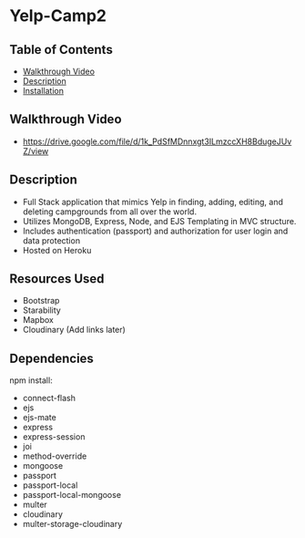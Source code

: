 # Yelp-Camp2

## Table of Contents
  - [Walkthrough Video](#link-here)
  - [Description](#description)
  - [Installation](#installation)

## Walkthrough Video
- https://drive.google.com/file/d/1k_PdSfMDnnxgt3ILmzccXH8BdugeJUvZ/view

## Description
- Full Stack application that mimics Yelp in finding, adding, editing, and deleting campgrounds from all over the world. 
- Utilizes MongoDB, Express, Node, and EJS Templating in MVC structure. 
- Includes authentication (passport) and authorization for user login and data protection
- Hosted on Heroku

## Resources Used
- Bootstrap
- Starability
- Mapbox
- Cloudinary 
(Add links later)

## Dependencies 
npm install:
- connect-flash
- ejs
- ejs-mate
- express
- express-session
- joi
- method-override
- mongoose
- passport
- passport-local
- passport-local-mongoose
- multer
- cloudinary
- multer-storage-cloudinary
